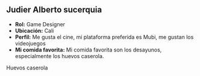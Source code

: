 ## Judier Alberto sucerquia
- **Rol:** Game Designer
- **Ubicación:** Cali
- **Perfil:** Me gusta el cine, mi plataforma preferida es Mubi, me gustan los videojuegos
- **Mi comida favorita:** Mi comida favorita son los desayunos, especialmente los huevos caserola.
  
Huevos caserola




